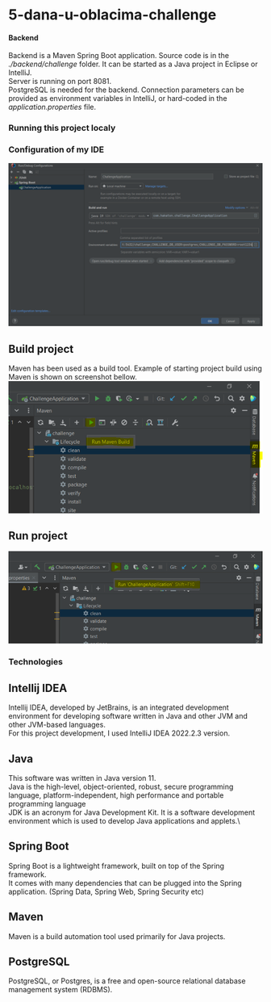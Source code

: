 # 5-dana-u-oblacima-challenge

#### Backend
Backend is a Maven Spring Boot application. Source code is in the <i>./backend/challenge</i> folder. It can be started as a Java project in Eclipse or IntelliJ.\
Server is running on port 8081.\
PostgreSQL is needed for the backend. Connection parameters can be provided as environment variables in IntelliJ, or hard-coded in the <i>application.properties</i> file.

### Running this project localy

### Configuration of my IDE
![alt text](https://github.com/marijakljestan/5-dana-u-oblacima-challenge/blob/readme/screenshot.PNG?raw=true)

## Build project

Maven has been used as a build tool. Example of starting project build using Maven is shown on screenshot bellow.
![alt text](https://github.com/marijakljestan/5-dana-u-oblacima-challenge/blob/readme/maven-build.PNG?raw=true)

## Run project
![alt text](https://github.com/marijakljestan/5-dana-u-oblacima-challenge/blob/readme/run-application.PNG?raw=true)

### Technologies

## Intellij IDEA
Intellij IDEA, developed by JetBrains, is an integrated development environment for developing software written in Java and other JVM and other JVM-based languages.\
For this project development, I used IntelliJ IDEA 2022.2.3 version.

## Java
This software was written in Java version 11.\
Java is the high-level, object-oriented, robust, secure programming language, platform-independent, high performance and portable programming language\
JDK is an acronym for Java Development Kit. It is a software development environment which is used to develop Java applications and applets.\

## Spring Boot
Spring Boot is a lightweight framework, built on top of the Spring framework.\
It comes with many dependencies that can be plugged into the Spring application. (Spring Data, Spring Web, Spring Security etc)


## Maven
Maven is a build automation tool used primarily for Java projects.

## PostgreSQL
PostgreSQL, or Postgres, is a free and open-source relational database management system (RDBMS).
